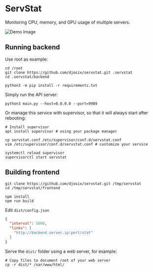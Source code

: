# ServStat

Monitoring CPU, memory, and GPU usage of multiple servers.

![Demo Image](https://user-images.githubusercontent.com/17045050/76153224-2c58c500-6104-11ea-8ca1-dd9f2c1b2e37.png)

## Running backend

Use root as example:

```shell
cd /root
git clone https://github.com/djosix/servstat.git .servstat
cd .servstat/backend

python3 -m pip install -r requirements.txt
```

Simply run the API server:

```shell
python3 main.py --host=0.0.0.0 --port=9989
```

Or manage this service with supervisor, so that it will always start after rebooting:

```shell
# Install supervisor
apt install supervisor # using your package manager

cp servstat.conf /etc/supervisor/conf.d/servstat.conf
vim /etc/supervisor/conf.d/servstat.conf # customize your service

systemctl reload supervisor
supervisorctl start servstat
```

## Building frontend

```shell
git clone https://github.com/djosix/servstat.git /tmp/servstat
cd /tmp/servstat/frontend

npm install
npm run build
```

Edit `dist/config.json`

```json
{
  "interval": 5000,
  "links": [
    "http://backend.server.ip:port/stat"
  ]
}
```

Serve the `dist/` folder using a web server, for example:

```shell
# Copy files to document root of your web server
cp -r dist/* /var/www/html/
```
